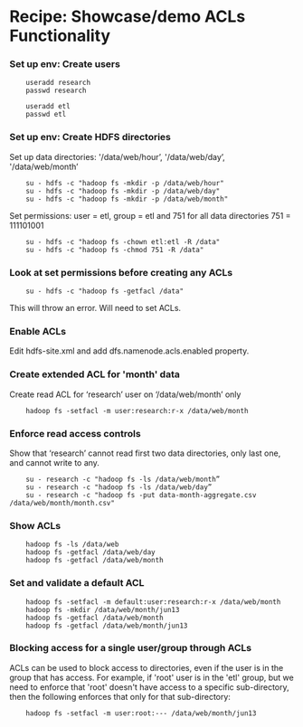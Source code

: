 # Recipe: Showcase/demo ACLs Functionality

### Set up env: Create users

        useradd research
        passwd research

        useradd etl
        passwd etl

### Set up env: Create HDFS directories

Set up data directories: '/data/web/hour’, '/data/web/day’, '/data/web/month’

        su - hdfs -c "hadoop fs -mkdir -p /data/web/hour"
        su - hdfs -c "hadoop fs -mkdir -p /data/web/day"
        su - hdfs -c "hadoop fs -mkdir -p /data/web/month"

Set permissions: user = etl, group = etl and 751 for all data directories
751 = 111101001

        su - hdfs -c "hadoop fs -chown etl:etl -R /data"
        su - hdfs -c "hadoop fs -chmod 751 -R /data"

### Look at set permissions before creating any ACLs

        su - hdfs -c "hadoop fs -getfacl /data"
        
This will throw an error. Will need to set ACLs.

### Enable ACLs

Edit hdfs-site.xml and add dfs.namenode.acls.enabled property.

### Create extended ACL for 'month' data

Create read ACL for ‘research’ user on ‘/data/web/month’ only

        hadoop fs -setfacl -m user:research:r-x /data/web/month

### Enforce read access controls

Show that ‘research’ cannot read first two data directories, only last one, and cannot write to any.

        su - research -c "hadoop fs -ls /data/web/month”
        su - research -c "hadoop fs -ls /data/web/day”
        su - research -c "hadoop fs -put data-month-aggregate.csv /data/web/month/month.csv"

### Show ACLs

        hadoop fs -ls /data/web
        hadoop fs -getfacl /data/web/day
        hadoop fs -getfacl /data/web/month

### Set and validate a default ACL

        hadoop fs -setfacl -m default:user:research:r-x /data/web/month
        hadoop fs -mkdir /data/web/month/jun13
        hadoop fs -getfacl /data/web/month
        hadoop fs -getfacl /data/web/month/jun13

### Blocking access for a single user/group through ACLs

ACLs can be used to block access to directories, even if the user is in the group that has access.
For example, if 'root' user is in the 'etl' group, but we need to enforce that 'root' doesn't have access to a specific sub-directory, then the following enforces that only for that sub-directory:

        hadoop fs -setfacl -m user:root:--- /data/web/month/jun13
